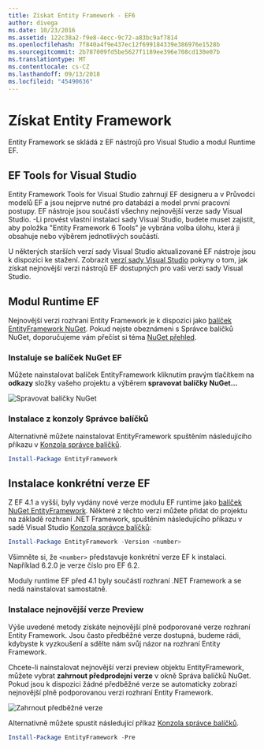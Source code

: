 ```yaml
---
title: Získat Entity Framework - EF6
author: divega
ms.date: 10/23/2016
ms.assetid: 122c38a2-f9e8-4ecc-9c72-a83bc9af7814
ms.openlocfilehash: 7f840a4f9e437ec12f699184339e386976e1528b
ms.sourcegitcommit: 2b787009fd5be5627f1189ee396e708cd130e07b
ms.translationtype: MT
ms.contentlocale: cs-CZ
ms.lasthandoff: 09/13/2018
ms.locfileid: "45490636"
---
```

# <a name="get-entity-framework"></a>Získat Entity Framework
Entity Framework se skládá z EF nástrojů pro Visual Studio a modul Runtime EF.

## <a name="ef-tools-for-visual-studio"></a>EF Tools for Visual Studio

Entity Framework Tools for Visual Studio zahrnují EF designeru a v Průvodci modelů EF a jsou nejprve nutné pro databázi a model první pracovní postupy. EF nástroje jsou součástí všechny nejnovější verze sady Visual Studio. -Li provést vlastní instalaci sady Visual Studio, budete muset zajistit, aby položka "Entity Framework 6 Tools" je vybrána volba úlohu, která ji obsahuje nebo výběrem jednotlivých součástí.

U některých starších verzí sady Visual Studio aktualizované EF nástroje jsou k dispozici ke stažení. Zobrazit [verzí sady Visual Studio](~/ef6/what-is-new/visual-studio.md) pokyny o tom, jak získat nejnovější verzi nástrojů EF dostupných pro vaši verzi sady Visual Studio.

## <a name="ef-runtime"></a>Modul Runtime EF

Nejnovější verzi rozhraní Entity Framework je k dispozici jako [balíček EntityFramework NuGet](http://nuget.org/packages/EntityFramework/). Pokud nejste obeznámeni s Správce balíčků NuGet, doporučujeme vám přečíst si téma [NuGet přehled](https://docs.microsoft.com/nuget/consume-packages/overview-and-workflow).

### <a name="installing-the-ef-nuget-package"></a>Instaluje se balíček NuGet EF

Můžete nainstalovat balíček EntityFramework kliknutím pravým tlačítkem na **odkazy** složky vašeho projektu a výběrem **spravovat balíčky NuGet...**

![Spravovat balíčky NuGet](~/ef6/media/managenugetpackages.png)

### <a name="installing-from-package-manager-console"></a>Instalace z konzoly Správce balíčků

Alternativně můžete nainstalovat EntityFramework spuštěním následujícího příkazu v [Konzola správce balíčků](http://docs.nuget.org/docs/start-here/using-the-package-manager-console).

``` powershell
Install-Package EntityFramework
```

## <a name="installing-a-specific-version-of-ef"></a>Instalace konkrétní verze EF

Z EF 4.1 a vyšší, byly vydány nové verze modulu EF runtime jako [balíček NuGet EntityFramework](https://www.nuget.org/packages/EntityFramework/). Některé z těchto verzí můžete přidat do projektu na základě rozhraní .NET Framework, spuštěním následujícího příkazu v sadě Visual Studio [Konzola správce balíčků](http://docs.nuget.org/docs/start-here/using-the-package-manager-console):

``` powershell
Install-Package EntityFramework -Version <number>
```

Všimněte si, že `<number>` představuje konkrétní verze EF k instalaci. Například 6.2.0 je verze číslo pro EF 6.2.   

Moduly runtime EF před 4.1 byly součástí rozhraní .NET Framework a se nedá nainstalovat samostatně.

### <a name="installing-the-latest-preview"></a>Instalace nejnovější verze Preview

Výše uvedené metody získáte nejnovější plně podporované verze rozhraní Entity Framework. Jsou často předběžné verze dostupná, budeme rádi, kdybyste k vyzkoušení a sdělte nám svůj názor na rozhraní Entity Framework.

Chcete-li nainstalovat nejnovější verzi preview objektu EntityFramework, můžete vybrat **zahrnout předprodejní verze** v okně Správa balíčků NuGet. Pokud jsou k dispozici žádné předběžné verze se automaticky zobrazí nejnovější plně podporovanou verzi rozhraní Entity Framework.

![Zahrnout předběžné verze](~/ef6/media/includeprerelease.png)

Alternativně můžete spustit následující příkaz [Konzola správce balíčků](http://docs.nuget.org/docs/start-here/using-the-package-manager-console).

``` powershell
Install-Package EntityFramework -Pre
```
